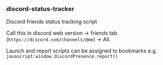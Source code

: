 ### discord-status-tracker

Discord friends status tracking script

Call this in discord web version -> friends tab (`https://discord.com/channels/@me`) -> All.

Launch and report scripts can be assigned to bookmarks
e.g. `javascript:window.discordPresence.report()`
